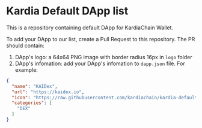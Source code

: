 # Kardia Default DApp list

This is a repository containing default DApp for KardiaChain Wallet.

To add your DApp to our list, create a Pull Request to this repository. The PR should contain:
1. DApp's logo: a 64x64 PNG image with border radius 16px in `logo` folder
2. DApp's infomation: add your DApp's infomation to `dapp.json` file. For example:
```json
{
  "name": "KAIDex",
  "url": "https://kaidex.io",
  "icon": "https://raw.githubusercontent.com/kardiachain/kardia-default-dapp/master/logo/kaidex.png",
  "categories": [
    "DEX"
  ]
}
```